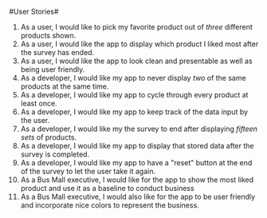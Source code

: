#User Stories#
1. As a user, I would like to pick my favorite product out of *three* different products shown.
2. As a user, I would like the app to display which product I liked most after the survey has ended.
3. As a user, I would like the app to look clean and presentable as well as being user friendly.
4. As a developer, I would like my app to never display *two* of the same products at the same time.
5. As a developer, I would like my app to cycle through every product at least once.
6. As a developer, I would like my app to keep track of the data input by the user.
7. As a developer, I would like my the survey to end after displaying *fifteen sets* of products.
8. As a developer, I would like my app to display that stored data after the survey is completed.
9. As a developer, I would like my app to have a "reset" button at the end of the survey to let the user take it again.
10. As a Bus Mall executive, I would like for the app to show the most liked product and use it as a baseline to conduct business
11. As a Bus Mall executive, I would also like for the app to be user friendly and incorporate nice colors to represent the business.

